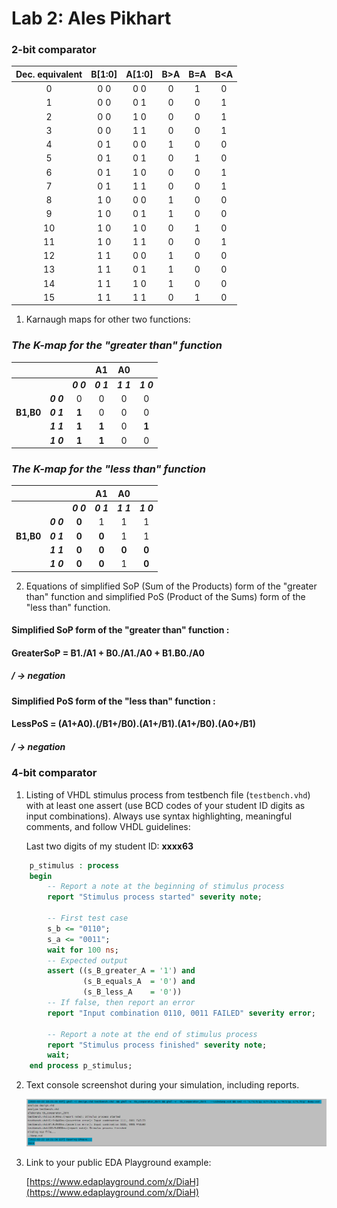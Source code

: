 # Lab 2: Ales Pikhart

### 2-bit comparator

| **Dec. equivalent** | **B[1:0]** |**A[1:0]** | **B>A** | **B=A** | **B<A** |
   | :-: | :-: | :-: | :-: | :-: | :-: |
   | 0 | 0 0 | 0 0 | 0 | 1 | 0 |
   | 1 | 0 0 | 0 1 | 0 | 0 | 1 |
   | 2 | 0 0 | 1 0 | 0 | 0 | 1 |
   | 3 | 0 0 | 1 1 | 0 | 0 | 1 |
   | 4 | 0 1 | 0 0 | 1 | 0 | 0 |
   | 5 | 0 1 | 0 1 | 0 | 1 | 0 |
   | 6 | 0 1 | 1 0 | 0 | 0 | 1 |
   | 7 | 0 1 | 1 1 | 0 | 0 | 1 |
   | 8 | 1 0 | 0 0 | 1 | 0 | 0 |
   | 9 | 1 0 | 0 1 | 1 | 0 | 0 |
   | 10 | 1 0 | 1 0 | 0 | 1 | 0 |
   | 11 | 1 0 | 1 1 | 0 | 0 | 1 |
   | 12 | 1 1 | 0 0 | 1 | 0 | 0 |
   | 13 | 1 1 | 0 1 | 1 | 0 | 0 |
   | 14 | 1 1 | 1 0 | 1 | 0 | 0 |
   | 15 | 1 1 | 1 1 | 0 | 1 | 0 |

1. Karnaugh maps for other two functions:

  ### *The K-map for the "greater than" function*
|           |           |         |  **A1**  |  **A0**  |           |
| :-:       | :-:       | :-:     | :-:         | :-:       | :-:       | 
|           |           | ***0 0*** | ***0 1***     | ***1 1***   | ***1 0***   | 
|           | ***0 0***   | 0   | 0           | 0         | 0         | 
| **B1,B0** |  ***0 1***  | **1**        | 0       | 0         |  0        |
|           | ***1 1***   | **1**        | **1**            | 0    | **1**         |
|           | ***1 0***   | **1**        | **1**            | 0         | 0     |


### *The K-map for the "less than" function*
|           |           |         |  **A1**  |   **A0**   |           |
| :-:       | :-:       | :-:     | :-:         | :-:       | :-:       | 
|           |           | ***0 0*** | ***0 1***     | ***1 1***   | ***1 0***   | 
|           | ***0 0***   | **0**   | 1           | 1         | 1         | 
| **B1,B0** |  ***0 1***  | **0**       | **0**       | 1         |  1        |
|           | ***1 1***   | **0**       | **0**            | **0**     | **0**          |
|           | ***1 0***   | **0**       | **0**            | 1         | **0**     |


2. Equations of simplified SoP (Sum of the Products) form of the "greater than" function and simplified PoS (Product of the Sums) form of the "less than" function.

#### Simplified SoP form of the "greater than" function : 
#### GreaterSoP = B1./A1 + B0./A1./A0 + B1.B0./A0
##### / -> negation 


#### Simplified PoS form of the "less than" function : 
#### LessPoS = (A1+A0).(/B1+/B0).(A1+/B1).(A1+/B0).(A0+/B1)
##### / -> negation 
### 4-bit comparator

1. Listing of VHDL stimulus process from testbench file (`testbench.vhd`) with at least one assert (use BCD codes of your student ID digits as input combinations). Always use syntax highlighting, meaningful comments, and follow VHDL guidelines:

   Last two digits of my student ID: **xxxx63**

```vhdl
    p_stimulus : process
    begin
        -- Report a note at the beginning of stimulus process
        report "Stimulus process started" severity note;

        -- First test case
        s_b <= "0110"; 
        s_a <= "0011";        
        wait for 100 ns;
        -- Expected output
        assert ((s_B_greater_A = '1') and
                (s_B_equals_A  = '0') and
                (s_B_less_A    = '0'))
        -- If false, then report an error
        report "Input combination 0110, 0011 FAILED" severity error;

        -- Report a note at the end of stimulus process
        report "Stimulus process finished" severity note;
        wait;
    end process p_stimulus;
```

2. Text console screenshot during your simulation, including reports.

   ![Log](images/test.PNG)

3. Link to your public EDA Playground example:

   [https://www.edaplayground.com/x/DiaH](https://www.edaplayground.com/x/DiaH)
